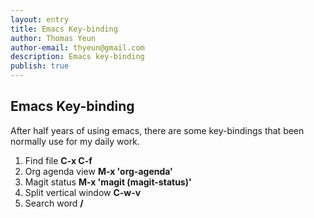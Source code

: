```yaml
---
layout: entry
title: Emacs Key-binding
author: Thomas Yeun
author-email: thyeun@gmail.com
description: Emacs key-binding
publish: true
---
```



## Emacs Key-binding

After half years of using emacs, there are some key-bindings that been normally use for my daily work.

1. Find file **C-x C-f**
2. Org agenda view **M-x 'org-agenda'**
3. Magit status **M-x 'magit (magit-status)'**
4. Split vertical window **C-w-v**
5. Search word **/**

